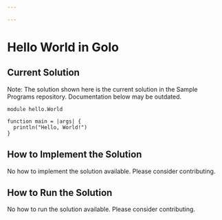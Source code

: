 ```yaml
---

---
```


# Hello World in Golo

## Current Solution

Note: The solution shown here is the current solution in the Sample Programs repository. Documentation below may be outdated.

```Golo
module hello.World

function main = |args| {
  println("Hello, World!")
}

```

## How to Implement the Solution

No how to implement the solution available. Please consider contributing.

## How to Run the Solution

No how to run the solution available. Please consider contributing.